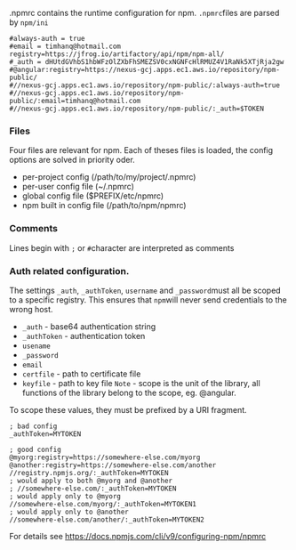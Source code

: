 .npmrc contains the runtime configuration for npm. `.npmrc`files are parsed by `npm/ini`
```
#always-auth = true
#email = timhanq@hotmail.com
registry=https://jfrog.io/artifactory/api/npm/npm-all/
#_auth = dHUtdGVhbS1hbWFzOlZXbFhSMEZSV0cxNGNFcHlRMUZ4V1RaNk5XTjRja2gw
#@angular:registry=https://nexus-gcj.apps.ec1.aws.io/repository/npm-public/
#//nexus-gcj.apps.ec1.aws.io/repository/npm-public/:always-auth=true
#//nexus-gcj.apps.ec1.aws.io/repository/npm-public/:email=timhanq@hotmail.com
#//nexus-gcj.apps.ec1.aws.io/repository/npm-public/:_auth=$TOKEN
```

### Files
Four files are relevant for npm. Each of theses files is loaded, the config options are solved in priority oder.
- per-project config (/path/to/my/project/.npmrc)
- per-user config file (~/.npmrc)
- global config file ($PREFIX/etc/npmrc)
- npm built in config file (/path/to/npm/npmrc)

### Comments
Lines begin with `;` or `#`character are interpreted as comments

### Auth related configuration.
The settings `_auth`, `_authToken`, `username` and `_password`must all be scoped to a specific registry. This ensures that `npm`will never send credentials to the wrong host.
- `_auth` - base64 authentication string
- `_authToken` - authentication token
- `usename`
- `_password`
- `email`
- `certfile` - path to certificate file
- `keyfile` - path to key file
`Note` - scope is the unit of the library, all functions of the library belong to the scope, eg. @angular.

To scope these values, they must be prefixed by a URI fragment.
```
; bad config
_authToken=MYTOKEN

; good config
@myorg:registry=https://somewhere-else.com/myorg
@another:registry=https://somewhere-else.com/another
//registry.npmjs.org/:_authToken=MYTOKEN
; would apply to both @myorg and @another
; //somewhere-else.com/:_authToken=MYTOKEN
; would apply only to @myorg
//somewhere-else.com/myorg/:_authToken=MYTOKEN1
; would apply only to @another
//somewhere-else.com/another/:_authToken=MYTOKEN2
```

For details see https://docs.npmjs.com/cli/v9/configuring-npm/npmrc

